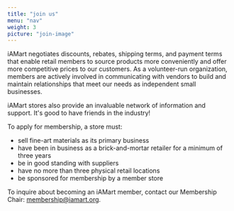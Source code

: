 ```yaml
---
title: "join us"
menu: "nav"
weight: 3
picture: "join-image"
---
```


iAMart negotiates discounts, rebates, shipping terms, and payment terms that enable retail members to source products more conveniently and offer more competitive prices to our customers. As a volunteer-run organization, members are actively involved in communicating with vendors to build and maintain relationships that meet our needs as independent small businesses.

iAMart stores also provide an invaluable network of information and support. It's good to have friends in the industry!

To apply for membership, a store must:

- sell fine-art materials as its primary business
- have been in business as a brick-and-mortar retailer for a minimum of three years
- be in good standing with suppliers
- have no more than three physical retail locations
- be sponsored for membership by a member store

To inquire about becoming an iAMart member, contact our Membership Chair: membership@iamart.org.